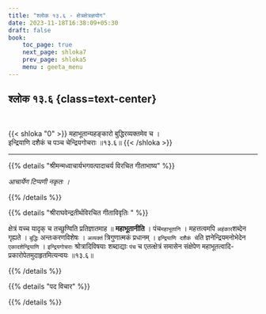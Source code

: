 ```yaml
---
title: "श्लोक १३.६ - क्षेत्रक्षेत्रज्ञयोग"
date: 2023-11-18T16:38:09+05:30
draft: false
book:
    toc_page: true
    next_page: shloka7
    prev_page: shloka5
    menu : geeta_menu
---
```




## श्लोक १३.६ {class=text-center}

<br/>

{{< shloka  "0"  >}}
महाभूतान्यहङ्कारो बुद्धिरव्यक्तमेव च ।  
इन्द्रियाणि दशैकं च पञ्च चेन्द्रियगोचराः ॥१३.६॥
{{< /shloka >}}

---


{{% details "श्रीमन्मध्वाचार्यभगवत्पादाचर्य विरचित  गीताभाष्य" %}}

*आचार्येण टिप्पणी नकृतः ।*

{{% /details %}}



{{% details "श्रीराघवेन्द्रतीर्थविरचित गीताविवृतिः " %}}

क्षेत्रं यच्च यादृक्‌ च तच्छुण्विति प्रतिज्ञातमाह ॥ 
**महाभूतानीति** । पंच`महाभूतानि` । महत्तत्वमपि `अहंकार`शब्देन 
गृह्यते । `बुद्धिः` अन्तःकरणविशेषः । 
`अव्यक्तं` त्रिगुणात्मकं प्रधानम्‌ । `इन्द्रियाणि दशैकं चे`ति 
ज्ञनेन्द्रियमनोभेदेन `एकादशेन्द्रियाणि` । `इन्द्रियगोचराः` 
श्रोत्रादिविषयाः शब्दाद्याः `पंच` च
एतत्क्षेत्रं समासेन संक्षेपेण 
महाभूतत्वादि- प्रकारोपेतमुदाहृतमित्यन्वयः ॥१३.६॥

{{% /details %}}



{{% details "पद विचार" %}}


{{% /details %}}
